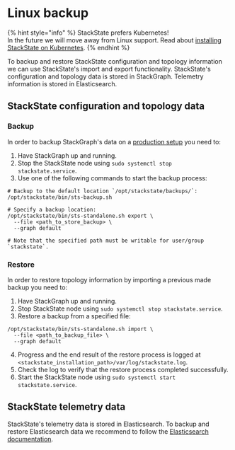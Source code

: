 # Linux backup

{% hint style="info" %}
StackState prefers Kubernetes!  
In the future we will move away from Linux support. Read about [installing StackState on Kubernetes](/setup/kubernetes_install/README.md).
{% endhint %}

To backup and restore StackState configuration and topology information we can use StackState's import and export functionality. StackState's configuration and topology data is stored in StackGraph. Telemetry information is stored in Elasticsearch.

## StackState configuration and topology data

### Backup

In order to backup StackGraph's data on a [production setup](/setup/linux_install/production-installation.md) you need to:

1. Have StackGraph up and running.
2. Stop the StackState node using `sudo systemctl stop stackstate.service`.
3. Use one of the following commands to start the backup process:

  ```
  # Backup to the default location `/opt/stackstate/backups/`:
  /opt/stackstate/bin/sts-backup.sh

  # Specify a backup location:
  /opt/stackstate/bin/sts-standalone.sh export \
    --file <path_to_store_backup> \
    --graph default

  # Note that the specified path must be writable for user/group `stackstate`.
  ```

### Restore

In order to restore topology information by importing a previous made backup you need to:

1. Have StackGraph up and running.
2. Stop StackState node using `sudo systemctl stop stackstate.service`.
3. Restore a backup from a specified file:
```
/opt/stackstate/bin/sts-standalone.sh import \
  --file <path_to_backup_file> \
  --graph default
```
4. Progress and the end result of the restore process is logged at `<stackstate_installation_path>/var/log/stackstate.log`.
5. Check the log to verify that the restore process completed successfully.
6. Start the StackState node using `sudo systemctl start stackstate.service`.

## StackState telemetry data

StackState's telemetry data is stored in Elasticsearch. To backup and restore Elasticsearch data we recommend to follow the [Elasticsearch documentation](https://www.elastic.co/guide/en/elasticsearch/reference/7.3/modules-snapshots.html).

